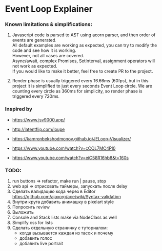 # Event Loop Explainer


### Known limitations & simplifications:
1. Javascript code is parsed to AST using acorn parser, and then order of events are generated.  
All default examples are working as expected, you can try to modify the code and see how it is working.  
However, not all cases are covered.  
Async/await, complex Promises, SetInterval, assignment operators will not work as expected.  
If you would like to make it better, feel free to create PR to the project.

2. Render phase is usually triggered every 16.66ms (60fps), but in this project it is simplified to just every seconds Event Loop circle.
We are counting every circle as 360ms for simplicity, so render phase is triggered every 720ms.

### Inspired by
- https://www.jsv9000.app/
- http://latentflip.com/loupe
- https://kamronbekshodmonov.github.io/JELoop-Visualizer/

- https://www.youtube.com/watch?v=cCOL7MC4Pl0
- https://www.youtube.com/watch?v=eiC58R16hb8&t=160s


### TODO:
1. run buttons => refactor, make run | pause, stop 
2. web api => отрисовать таймеры, запускать после delay
3. Сделать валидацию кода через в Editor https://github.com/ajaxorg/ace/wiki/Syntax-validation  
4. Внутри круга добавить анимашку в pixelart style
5. Попросить review  
5. Выложить 
6. Console and Stack lists make via NodeClass as well
7. Simplify css for lists
8. Сделать отдельную страничку с туториалом:  
   - когда вызывается каждая из тасок и почему
   - добавить голос
   - добавить live portrait